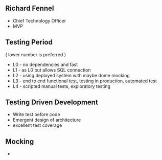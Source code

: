 ## Richard Fennel
- Chief Technology Officer
- MVP

## Testing Period
 ( lower number is preferred )
* L0 - no dependencies and fast
* L1 - as L0 but allows SQL connection
* L2 - using deployed system with maybe dome mocking
* L3 - end to end functional test, testing in production, automated test
* L4 - scripted manual tests, exploratory testing

## Testing Driven Development
- Write test before code
- Emergent design of architecture
- excellent test coverage

## Mocking
- 